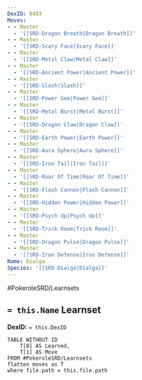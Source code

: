 ```yaml
---
DexID: 0483
Moves:
- - Master
  - '[[SRD-Dragon Breath|Dragon Breath]]'
- - Master
  - '[[SRD-Scary Face|Scary Face]]'
- - Master
  - '[[SRD-Metal Claw|Metal Claw]]'
- - Master
  - '[[SRD-Ancient Power|Ancient Power]]'
- - Master
  - '[[SRD-Slash|Slash]]'
- - Master
  - '[[SRD-Power Gem|Power Gem]]'
- - Master
  - '[[SRD-Metal Burst|Metal Burst]]'
- - Master
  - '[[SRD-Dragon Claw|Dragon Claw]]'
- - Master
  - '[[SRD-Earth Power|Earth Power]]'
- - Master
  - '[[SRD-Aura Sphere|Aura Sphere]]'
- - Master
  - '[[SRD-Iron Tail|Iron Tail]]'
- - Master
  - '[[SRD-Roar Of Time|Roar Of Time]]'
- - Master
  - '[[SRD-Flash Cannon|Flash Cannon]]'
- - Master
  - '[[SRD-Hidden Power|Hidden Power]]'
- - Master
  - '[[SRD-Psych Up|Psych Up]]'
- - Master
  - '[[SRD-Trick Room|Trick Room]]'
- - Master
  - '[[SRD-Dragon Pulse|Dragon Pulse]]'
- - Master
  - '[[SRD-Iron Defense|Iron Defense]]'
Name: Dialga
Species: '[[SRD-Dialga|Dialga]]'
---
```


#PokeroleSRD/Learnsets

## `= this.Name` Learnset

**DexID:** `= this.DexID`

```dataview
TABLE WITHOUT ID
    T[0] AS Learned,
    T[1] AS Move
FROM #PokeroleSRD/Learnsets
flatten moves as T
where file.path = this.file.path
```
